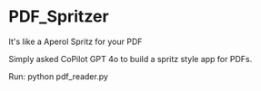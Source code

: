 # PDF_Spritzer
It's like a Aperol Spritz for your PDF

Simply asked CoPilot GPT 4o to build a spritz style app for PDFs.

Run: python pdf_reader.py